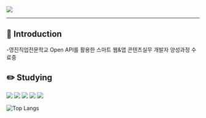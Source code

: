 <img src="https://capsule-render.vercel.app/api?type=waving&color=2F9D27&height=220&section=header&text=Hello,%20Github!&fontSize=40&fontColor=f6f6f6&stroke=353535&strokeWidth=1.5&desc=I'm%20YeonSung&descAlignY=65&descAlign=60" />

---
## 👋 Introduction

-영진직업전문학교 Open API를 활용한 스마트 웹&앱 콘텐츠실무 개발자 양성과정 수료중

## ✏️ Studying
<img src="https://img.shields.io/badge/HTML5-E34F26?style=flat-square&logo=HTML5&logoColor=white"/> <img src="https://img.shields.io/badge/CSS3-1572B6?style=flat-square&logo=CSS3&logoColor=white"/> <img src="https://img.shields.io/badge/JavaScript-F7DF1E?style=flat-square&logo=javascript&logoColor=white"/> <img src="https://img.shields.io/badge/React-61DAFB?style=flat-square&logo=react&logoColor=white"/> <img src="https://img.shields.io/badge/Figma-F24E1E?style=flat-square&logo=figma&logoColor=white"/>

![Top Langs](https://github-readme-stats.vercel.app/api/top-langs/?username=koinoniays2&layout=compact&theme=merko)
<!--
이모지 https://www.webfx.com/tools/emoji-cheat-sheet/ https://emojipedia.org/
뱃지 https://simpleicons.org/

**koinoniays2/koinoniays2** is a ✨ _special_ ✨ repository because its `README.md` (this file) appears on your GitHub profile.

Here are some ideas to get you started:

- 🔭 I’m currently working on ...
- 🌱 I’m currently learning ...
- 👯 I’m looking to collaborate on ...
- 🤔 I’m looking for help with ...
- 💬 Ask me about ...
- 📫 How to reach me: ...
- 😄 Pronouns: ...
- ⚡ Fun fact: ...
-->
